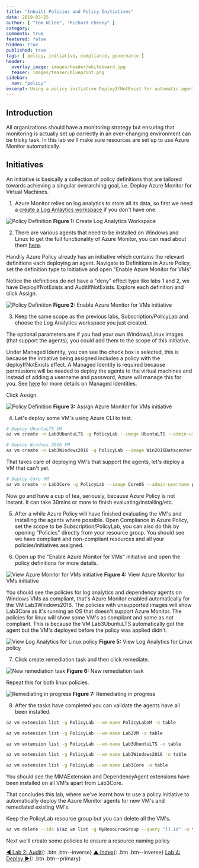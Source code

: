 ```yaml
---
title: "Inbuilt Policies and Policy Initiatives"
date: 2019-03-25
author: [ "Tom Wilde", "Richard Cheney" ]
category:
comments: true
featured: false
hidden: true
published: true
tags: [ policy, initiative, compliance, governance ]
header:
  overlay_image: images/header/whiteboard.jpg
  teaser: images/teaser/blueprint.png
sidebar:
  nav: "policy"
excerpt: Using a policy initiative DeployIfNotExist for automatic agent deployment.
---
```


## Introduction

All organizations should have a monitoring strategy but ensuring that monitoring is actually set up correctly in an ever-changing environment can be tricky task. In this lab we'll make sure resources are set up to use Azure Monitor automatically.

## Initiatives

An initiative is basically a collection of policy definitions that are tailored towards achieving a singular overarching goal, i.e. Deploy Azure Monitor for Virtual Machines.

1. Azure Monitor relies on log analytics to store all its data, so first we need a [create a Log Anlaytics workspace](https://docs.microsoft.com/en-us/azure/azure-monitor/learn/quick-create-workspace) if you don't have one.

![Policy Definition](/automation/policy/images/lab3-create-la.png)
**Figure 1:** Create Log Analytics Workspace

2. There are various agents that need to be installed on Windows and Linux to get the full functionality of Azure Monitor, you can read about them [here](https://docs.microsoft.com/en-us/azure/azure-monitor/platform/agents-overview).

Handily Azure Policy already has an initiative which contains the relevant definitions each deploying an agent.
Navigate to Definitions in Azure Policy, set the definition type to Initiative and open "Enable Azure Monitor for VMs"

Notice the definitions do not have a "deny" effect type like labs 1 and 2, we have DeployIfNotExists and AuditIfNotExists. Explore each definition and click Assign.

![Policy Definition](/automation/policy/images/lab3-view-monitor-initiative.png)
**Figure 2:** Enable Azure Monitor for VMs initiative

3. Keep the same scope as the previous labs, Subscription/PolicyLab and choose the Log Analytics workspace you just created.

The optional parameters are if you had your own Windows/Linux images (that support the agents), you could add them to the scope of this initiative.

Under Managed Identity, you can see the check box is selected, this is because the initiative being assigned includes a policy with the deployIfNotExists effect. A Managed Identity is required because permissions will be needed to deploy the agents to the virtual machines and instead of adding a username and password, Azure will manage this for you. See [here](https://docs.microsoft.com/en-us/azure/active-directory/managed-identities-azure-resources/overview) for more details on Managed Identities.

Click Assign.

![Policy Definition](/automation/policy/images/lab3-assign-monitor-initiative.png)
**Figure 3:** Assign Azure Monitor for VMs initiative

4. Let's deploy some VM's using Azure CLI to test.

```bash
# Deploy UbuntuLTS VM
az vm create -n Lab3UbuntuLTS -g PolicyLab --image UbuntuLTS --admin-username policyuser --size Standard_D2s_v3 --no-wait

# Deploy Windows 2016 VM
az vm create -n Lab3Windows2016 -g PolicyLab --image Win2016Datacenter --admin-username policyuser --size Standard_D2s_v3 --no-wait
```

That takes care of deploying VM's that support the agents, let's deploy a VM that can't yet.

```bash
# Deploy Core VM
az vm create -n Lab3Core -g PolicyLab --image CoreOS --admin-username policyuser --size Standard_D2s_v3 --no-wait
```

Now go and have a cup of tea, seriously, because Azure Policy is not instant. It can take 30mins or more to finish evaluating/installing/etc.

5. After a while Azure Policy will have finished evaluating the VM's and installing the agents where possible. Open Compliance in Azure Policy, set the scope to be Subscription/PolicyLab, you can also do this by opening "Policies" directly from your resource group. You should see we have compliant and non-compliant resources and all your policies/initiatives assigned.

6. Open up the "Enable Azure Monitor for VMs" initiative and open the policy definitions for more details.

![View Azure Monitor for VMs initiative](/automation/policy/images/lab3-view-monitor-initiative-compliance.png)
**Figure 4:** View Azure Monitor for VMs initiative

You should see the policies for log analytics and dependency agents on Windows VMs as compliant, that's Azure Monitor enabled automatically for the VM Lab3Windows2016.
The policies with unsupported images will show Lab3Core as it's running an OS that doesn't support Azure Monitor.
The policies for linux will show some VM's as compliant and some as not compliant. This is because the VM Lab3UbuntuLTS automatically got the agent but the VM's deployed before the policy was applied didn't.

![View Log Analytics for Linux policy](/automation/policy/images/lab3-view-la-policy-linux.png)
**Figure 5:** View Log Analytics for Linux policy

7. Click create remediation task and then click remediate.

![New remediation task](/automation/policy/images/lab3-new-remediation-task.png)
**Figure 6:** New remediation task

Repeat this for both linux policies.

![Remediating in progress](/automation/policy/images/lab3-remediating.pngg)
**Figure 7:** Remediating in progress

8. After the tasks have completed you can validate the agents have all been installed.

```bash
az vm extension list -g PolicyLab --vm-name PolicyLabVM -o table

az vm extension list -g PolicyLab --vm-name Lab2VM -o table

az vm extension list -g PolicyLab --vm-name Lab3UbuntuLTS -o table

az vm extension list -g PolicyLab --vm-name Lab3Windows2016 -o table

az vm extension list -g PolicyLab --vm-name Lab3Core -o table
```

You should see the MMAExtension and DependencyAgent extensions have been installed on all VM's apart from Lab3Core.


That concludes this lab, where we've learnt how to use a policy initiative to automatically deploy the Azure Monitor agents for new VM's and remediated existing VM's.

Keep the PolicyLab resource group but you can delete all the VM's.

```bash
az vm delete --ids $(az vm list -g MyResourceGroup --query "[].id" -o tsv)
```

Next we'll create some policies to ensure a resource naming policy


[◄ Lab 2: Audit](../lab2){: .btn .btn--inverse} [▲ Index](../#labs){: .btn .btn--inverse} [Lab 4: Deploy ►](../lab4){: .btn .btn--primary}